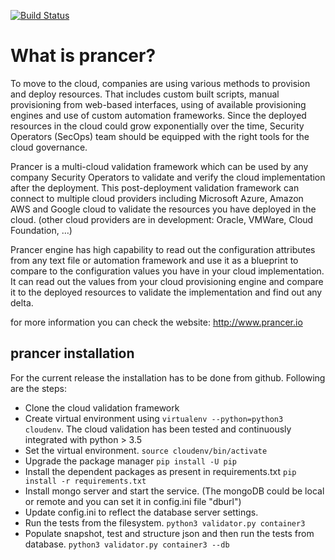 [![Build Status](https://ebizframework.visualstudio.com/whitekite/_apis/build/status/github-ci-pipeline?branchName=master)](https://ebizframework.visualstudio.com/whitekite/_build/latest?definitionId=8&branchName=master)

# What is prancer?

To move to the cloud, companies are using various methods to provision and deploy resources. That includes custom built scripts, manual provisioning from web-based interfaces, using of available provisioning engines and use of custom automation frameworks. Since the deployed resources in the cloud could grow exponentially over the time, Security Operators (SecOps) team should be equipped with the right tools for the cloud governance.

Prancer is a multi-cloud validation framework which can be used by any company Security Operators to validate and verify the cloud implementation after the deployment.
This post-deployment validation framework can connect to multiple cloud providers including Microsoft Azure, Amazon AWS and Google cloud to validate the resources you have deployed in the cloud. (other cloud providers are in development: Oracle, VMWare, Cloud Foundation, …)

Prancer engine has high capability to read out the configuration attributes from any text file or automation framework and use it as a blueprint to compare to the configuration values you have in your cloud implementation. It can read out the values from your cloud provisioning engine and compare it to the deployed resources to validate the implementation and find out any delta.

for more information you can check the website: http://www.prancer.io

## prancer installation
For the current release the installation has to be done from github. Following are the steps:
- Clone the cloud validation framework
- Create virtual environment using `virtualenv --python=python3 cloudenv`. The cloud validation has been tested and continuously integrated with python > 3.5
- Set the virtual environment. `source cloudenv/bin/activate`
- Upgrade the package manager `pip install -U pip`
- Install the dependent packages as present in requirements.txt `pip install -r requirements.txt`
- Install mongo server and start the service. (The mongoDB could be local or remote and you can set it in config.ini file "dburl")
- Update config.ini to reflect the database server settings.
- Run the tests from the filesystem. `python3 validator.py container3`
- Populate snapshot, test and structure json and then run the tests from database. `python3 validator.py container3 --db`

